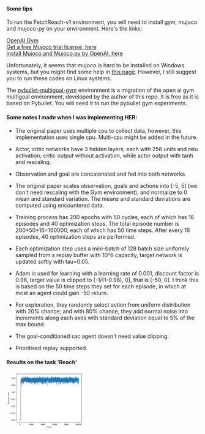 #### Some tips

To run the FetchReach-v1 environment, you will need to install gym, mujoco and mujoco-py on your environment.
Here's the links:  

[OpenAI Gym](https://github.com/openai/gym)  
[Get a free Mujoco trial license, here](https://www.roboti.us/license.html)  
[Install Mujoco and Mujoco.py by OpenAI, here](https://github.com/openai/mujoco-py)  

Unfortunately, it seems that mujoco is hard to be installed on Windows systems, but you might find some help in [this
page](https://github.com/openai/mujoco-py/issues/253). However, I still suggest you to run these codes on Linux systems.

The [pybullet-multigoal-gym](https://github.com/IanYangChina/pybullet_multigoal_gym) environment is a migration of the open ai gym multigoal environment, developed by the author
of this repo. It is free as it is based on Pybullet. You will need it to run the pybullet gym experiments.

#### Some notes I made when I was implementing HER:  
* The original paper uses multiple cpu to collect data, however, this implementation uses single cpu. Multi-cpu might be 
added in the future.  
* Actor, critic networks have 3 hidden layers, each with 256 units and relu activation; critic output without activation, 
while actor output with tanh and rescaling.  
* Observation and goal are concatenated and fed into both networks.  
* The original paper scales observation, goals and actions into [-5, 5] (we don't need rescaling with the Gym environment), 
and normalize to 0 mean and standard variation. The means and standard deviations are computed using encountered data.  
* Training process has 200 epochs with 50 cycles, each of which has 16 episodes and 40 optimization steps. The total 
episode number is 200\*50\*16=160000, each of which has 50 time steps. After every 16 episodes, 40 optimization steps are 
performed.  
* Each optimization step uses a mini-batch of 128 batch size uniformly sampled from a replay buffer with 10^6 capacity,
target network is updated softly with tau=0.05.  
* Adam is used for learning with a learning rate of 0.001, discount factor is 0.98, target value is clipped to 
[-1/(1-0.98), 0], that is [-50, 0]. I think this is based on the 50 time steps they set for each episode, in which at 
most an agent could gain -50 return.  
* For exploration, they randomly select action from uniform distribution with 20% chance; and with 80% chance, they 
add normal noise into increments along each axes with standard deviation equal to 5% of the max bound.  

* The goal-conditioned sac agent doesn't need value clipping.
* Prioritised replay supported.

#### Results on the task 'Reach'
<img src="sac_pybullet_gym/Reach_HER/seed11/data/cycle_returns.png" width="200"/>
